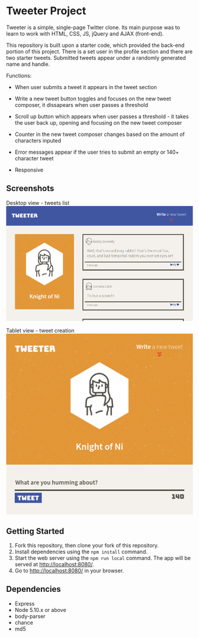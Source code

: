 # Tweeter Project

Tweeter is a simple, single-page Twitter clone. Its main purpose was to learn to work with HTML, CSS, JS, jQuery and AJAX (front-end).

This repository is built upon a starter code, which provided the back-end portion of this project. There is a set user in the profile section and there are two starter tweets. Submitted tweets appear under a randomly generated name and handle.

Functions:
* When user submits a tweet it appears in the tweet section

* Write a new tweet button toggles and focuses on the new tweet composer, it dissapears when user passes a threshold

* Scroll up button which appears when user passes a threshold - it takes the user back up, opening and focusing on the new tweet composer
* Counter in the new tweet composer changes based on the amount of characters inputed
* Error messages appear if the user tries to submit an empty or 140+ character tweet
* Responsive

## Screenshots

Desktop view - tweets list
!["Screenshot of desktop view - tweets list"](https://github.com/maggieholbling/tweeter/blob/master/docs/desktop-view.png?raw=true)

Tablet view - tweet creation
!["Screenshot of tablet view - tweet creation"](https://github.com/maggieholbling/tweeter/blob/master/docs/tablet-view.png?raw=true)

## Getting Started

1. Fork this repository, then clone your fork of this repository.
2. Install dependencies using the `npm install` command.
3. Start the web server using the `npm run local` command. The app will be served at <http://localhost:8080/>.
4. Go to <http://localhost:8080/> in your browser.

## Dependencies

- Express
- Node 5.10.x or above
- body-parser
- chance
- md5